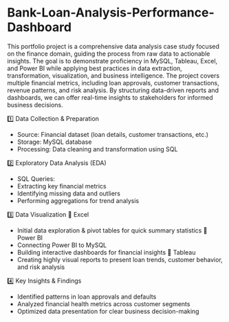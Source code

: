 # Bank-Loan-Analysis-Performance-Dashboard
This portfolio project is a comprehensive data analysis case study focused on the finance domain, guiding the process from raw data to actionable insights. The goal is to demonstrate proficiency in MySQL, Tableau, Excel, and Power BI while applying best practices in data extraction, transformation, visualization, and business intelligence.
The project covers multiple financial metrics, including loan approvals, customer transactions, revenue patterns, and risk analysis. By structuring data-driven reports and dashboards, we can offer real-time insights to stakeholders for informed business decisions.

1️⃣ Data Collection & Preparation
- Source: Financial dataset (loan details, customer transactions, etc.)
- Storage: MySQL database
- Processing: Data cleaning and transformation using SQL
  
2️⃣ Exploratory Data Analysis (EDA)
- SQL Queries:
- Extracting key financial metrics
- Identifying missing data and outliers
- Performing aggregations for trend analysis
  
3️⃣ Data Visualization
🔷 Excel
- Initial data exploration & pivot tables for quick summary statistics
🔷 Power BI
- Connecting Power BI to MySQL
- Building interactive dashboards for financial insights
🔷 Tableau
- Creating highly visual reports to present loan trends, customer behavior, and risk analysis
  
4️⃣ Key Insights & Findings
- Identified patterns in loan approvals and defaults
- Analyzed financial health metrics across customer segments
- Optimized data presentation for clear business decision-making
